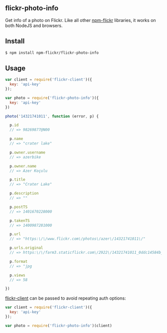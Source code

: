 ## flickr-photo-info

Get info of a photo on Flickr. Like all other [npm-flickr](http://github.com/npm-flickr) libraries, it works on both NodeJS and browsers.

## Install

```bash
$ npm install npm-flickr/flickr-photo-info
```

## Usage

```js
var client = require('flickr-client')({
  key: 'api-key'
});

var photo = require('flickr-photo-info')({
  key: 'api-key'
})

photo('14321741011', function (error, p) {

  p.id
  // => 98269877@N00

  p.name
  // => "crater lake"

  p.owner.username
  // => azerbike

  p.owner.name
  // => Azer Koçulu

  p.title
  // => "Crater Lake"

  p.description
  // => ""

  p.postTS
  // => 1401670228000

  p.takenTS
  // => 1400987281000

  p.url
  // => "https:\/\/www.flickr.com\/photos\/azer\/14321741011\/"

  p.urls.original
  // => https:\/\/farm3.staticflickr.com\/2922\/14321741011_0ddc14584b_o.jpg

  p.format
  // => "jpg

  p.views
  // => 58

})
```

[flickr-client](http://github.com/npm-flickr/flickr-client) can be passed to avoid repeating auth options:

```js
var client = require('flickr-client')({
  key: 'api-key'
});

var photo = require('flickr-photo-info')(client)
```
